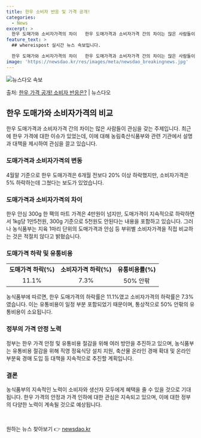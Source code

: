 ```yaml
---
title: 한우 소비자 반응 및 가격 공개!
categories:
  - News
excerpt: >
  한우 도매가와 소비자가격의 차이   한우 도매가격과 소비자가격 간의 차이는 많은 사람들이 관심을 갖는 주제입…
feature_text: >
  ## whereispost 실시간 뉴스 속보입니다.

  한우 도매가와 소비자가격의 차이   한우 도매가격과 소비자가격 간의 차이는 많은 사람들이 관심을 갖는 주제입…
image: 'https://newsdao.kr/res/images/meta/newsdao_breakingnews.jpg'
---
```


![뉴스다오 속보](https://newsdao.kr/res/images/meta/newsdao_breakingnews.jpg)

<p>출처: <a href="https://newsdao.kr/4631" rel="dofollow">한우 가격 공개! 소비자 반응은?</a> | 뉴스다오</p>

<h2 data-ke-size="size26">한우 도매가와 소비자가격의 비교</h2>
<p data-ke-size="size16">한우 도매가격과 소비자가격 간의 차이는 많은 사람들이 관심을 갖는 주제입니다. 최근에 한우 가격에 대한 이슈가 있었는데, 이에 대해 농림축산식품부와 관련 기관에서 설명과 대책을 제시하여 관심을 끌고 있습니다.</p>

<h3><b>도매가격과 소비자가격의 변동</b></h3>
<p data-ke-size="size16">4월말 기준으로 한우 도매가격은 6개월 전보다 20% 이상 하락했지만, 소비자가격은 5% 하락하는데 그쳤다는 보도가 있었습니다. </p>

<h3><b>도매가격과 소비자가격의 차이</b></h3>
<p data-ke-size="size16">한우 안심 300g 한 팩의 마트 가격은 4만원이 넘지만, 도매가격이 지속적으로 하락하면서 1kg당 1만5천원, 300g 기준으로 5천원도 안된다는 내용을 포함하고 있습니다. 그러나 농식품부는 지육 1마리 단위의 도매가격과 안심 등 부위별 소비자가격을 직접 비교하는 것은 적절치 않다고 밝혔습니다.</p>

<h3><b>도매가격 하락 및 유통비용</b></h3>
<table>
	<tr>
		<td style="text-align: center; height: 17px;"><b>도매가격 하락(%)</b></td>
		<td style="text-align: center; height: 17px;"><b>소비자가격 하락(%)</b></td>
		<td style="text-align: center; height: 17px;"><b>유통비용률(%)</b></td>
	</tr>
	<tr>
		<td style="text-align: center; height: 17px;">11.1%</td>
		<td style="text-align: center; height: 17px;">7.3%</td>
		<td style="text-align: center; height: 17px;">50% 안팎</td>
	</tr>
</table>
<p data-ke-size="size16">농식품부에 따르면, 한우 도매가격의 하락률은 11.1%였고 소비자가격의 하락률은 7.3%였습니다. 이는 유통비용이 일정 부분 포함되었기 때문이며, 통상적으로 50% 안팎의 유통비용이 소요됩니다.</p>

<h3><b>정부의 가격 안정 노력</b></h3>
<p data-ke-size="size16">정부는 한우 가격 안정 및 유통비용 절감을 위해 여러 방안을 추진하고 있으며, 농식품부는 유통비용 절감을 위해 직영 정육식당 설치 지원, 축산물 온라인 경매 확대 및 온라인 부분육 경매 도입 등 대책을 지속적으로 추진할 계획입니다.</p>

<h3><b>결론</b></h3>
<p data-ke-size="size16">농식품부의 지속적인 노력이 소비자와 생산자 모두에게 혜택을 줄 수 있을 것으로 기대됩니다. 한우 가격의 안정과 가격 인하에 대한 관심은 지속되고 있으며, 이에 대한 정부의 다양한 노력이 계속될 것으로 예상됩니다.</p>
<p data-ke-size="size16">&nbsp;</p> 

원하는 뉴스 찾아보기 👉 <a href="https://newsdao.kr" rel="dofollow">newsdao.kr</a>



